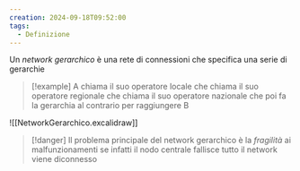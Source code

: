 ```yaml
---
creation: 2024-09-18T09:52:00
tags:
  - Definizione
---
```

Un *network gerarchico* è una rete di connessioni che specifica una serie di gerarchie 

>[!example] 
A chiama il suo operatore locale che chiama il suo operatore regionale che chiama il suo operatore nazionale che poi fa la gerarchia al contrario per raggiungere B

![[NetworkGerarchico.excalidraw]]

>[!danger] 
>Il problema principale del network gerarchico è la *fragilità* ai malfunzionamenti se infatti il nodo centrale fallisce tutto il network viene diconnesso